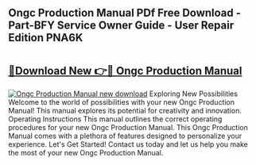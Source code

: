 ## Ongc Production Manual PDf Free Download - Part-BFY Service Owner Guide - User Repair Edition PNA6K

# <h2><a href="http://bc64301.oget.top/?id=Ongc+Production+Manual">🔗Download New 👉🔴 Ongc Production Manual</a></h2>

[![Ongc Production Manual new download](https://i.imgur.com/5g1atiW.png)](http://bc64301.oget.top/?id=Ongc+Production+Manual)
Exploring New Possibilities Welcome to the world of possibilities with your new Ongc Production Manual! This manual explores its potential for creativity and innovation. Operating Instructions This manual outlines the correct operating procedures for your new Ongc Production Manual. This Ongc Production Manual comes with a plethora of features designed to personalize your experience. Let's Get Started! Contact us today and let us help you make the most of your new Ongc Production Manual.
